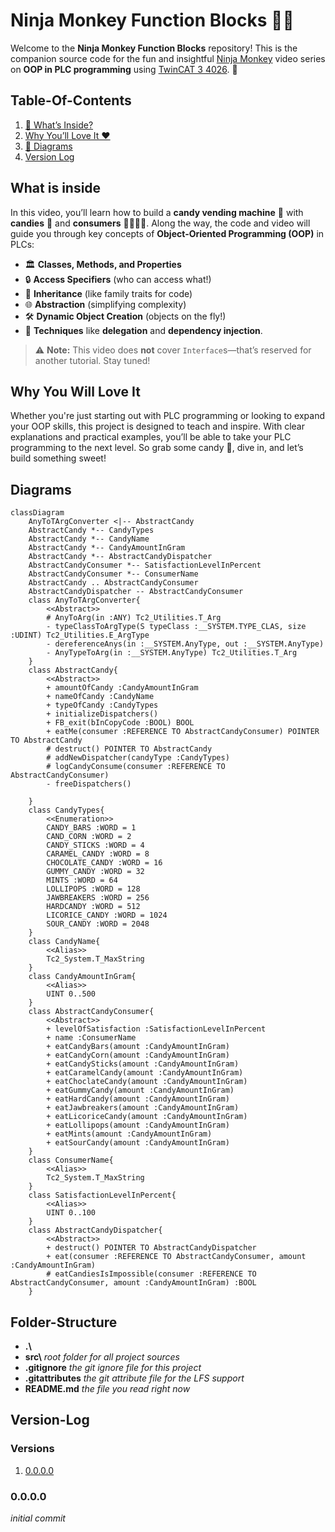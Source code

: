 # Ninja Monkey Function Blocks 🐒🍭

Welcome to the **Ninja Monkey Function Blocks** repository! This is the companion source code for the fun and insightful [Ninja Monkey](https://www.youtube.com/@ninjamonkeystutorials) video series on **OOP in PLC programming** using [TwinCAT 3 4026](https://www.beckhoff.com/en-en/products/automation/twincat/twincat-3-build-4026/). 🎥


## Table-Of-Contents

1. [🍬 What’s Inside?](#what-is-inside)
2. [Why You’ll Love It ❤️](#why-you-will-love-it)
3. [🎨 Diagrams](#diagrams)
4. [Version Log](#version-log)

## What is inside

In this video, you’ll learn how to build a **candy vending machine** 🍭 with **candies** 🍬 and **consumers** 🧍‍♀️🧍‍♂️. Along the way, the code and video will guide you through key concepts of **Object-Oriented Programming (OOP)** in PLCs:

- 🏛️ **Classes, Methods, and Properties**
- 🔒 **Access Specifiers** (who can access what!)
- 🔄 **Inheritance** (like family traits for code)
- 🌐 **Abstraction** (simplifying complexity)
- 🛠️ **Dynamic Object Creation** (objects on the fly!)
- 🤝 **Techniques** like **delegation** and **dependency injection**.

> ⚠️ **Note:** This video does **not** cover `Interface`s—that’s reserved for another tutorial. Stay tuned!

## Why You Will Love It

Whether you're just starting out with PLC programming or looking to expand your OOP skills, this project is designed to teach and inspire. With clear explanations and practical examples, you’ll be able to take your PLC programming to the next level.
So grab some candy 🍬, dive in, and let’s build something sweet!

## Diagrams

```mermaid 
classDiagram
    AnyToTArgConverter <|-- AbstractCandy
    AbstractCandy *-- CandyTypes
    AbstractCandy *-- CandyName
    AbstractCandy *-- CandyAmountInGram
    AbstractCandy *-- AbstractCandyDispatcher
    AbstractCandyConsumer *-- SatisfactionLevelInPercent
    AbstractCandyConsumer *-- ConsumerName
    AbstractCandy .. AbstractCandyConsumer
    AbstractCandyDispatcher -- AbstractCandyConsumer
    class AnyToTArgConverter{
        <<Abstract>>
        # AnyToArg(in :ANY) Tc2_Utilities.T_Arg
        - typeClassToArgType(S typeClass :__SYSTEM.TYPE_CLAS, size :UDINT) Tc2_Utilities.E_ArgType
        - dereferenceAnys(in :__SYSTEM.AnyType, out :__SYSTEM.AnyType)
        - AnyTypeToArg(in :__SYSTEM.AnyType) Tc2_Utilities.T_Arg
    }
    class AbstractCandy{
        <<Abstract>>
        + amountOfCandy :CandyAmountInGram
        + nameOfCandy :CandyName
        + typeOfCandy :CandyTypes
        + initializeDispatchers()
        + FB_exit(bInCopyCode :BOOL) BOOL
        + eatMe(consumer :REFERENCE TO AbstractCandyConsumer) POINTER TO AbstractCandy
        # destruct() POINTER TO AbstractCandy
        # addNewDispatcher(candyType :CandyTypes) 
        # logCandyConsume(consumer :REFERENCE TO AbstractCandyConsumer) 
        - freeDispatchers()

    }
    class CandyTypes{
        <<Enumeration>>
        CANDY_BARS :WORD = 1
        CAND_CORN :WORD = 2
        CANDY_STICKS :WORD = 4
        CARAMEL_CANDY :WORD = 8
        CHOCOLATE_CANDY :WORD = 16
        GUMMY_CANDY :WORD = 32
        MINTS :WORD = 64
        LOLLIPOPS :WORD = 128
        JAWBREAKERS :WORD = 256
        HARDCANDY :WORD = 512
        LICORICE_CANDY :WORD = 1024
        SOUR_CANDY :WORD = 2048
    }
    class CandyName{
        <<Alias>>
        Tc2_System.T_MaxString
    }
    class CandyAmountInGram{
        <<Alias>>
        UINT 0..500
    }
    class AbstractCandyConsumer{
        <<Abstract>>
        + levelOfSatisfaction :SatisfactionLevelInPercent
        + name :ConsumerName
        + eatCandyBars(amount :CandyAmountInGram)
        + eatCandyCorn(amount :CandyAmountInGram)
        + eatCandySticks(amount :CandyAmountInGram)
        + eatCaramelCandy(amount :CandyAmountInGram)
        + eatChoclateCandy(amount :CandyAmountInGram)
        + eatGummyCandy(amount :CandyAmountInGram)
        + eatHardCandy(amount :CandyAmountInGram)
        + eatJawbreakers(amount :CandyAmountInGram)
        + eatLicoriceCandy(amount :CandyAmountInGram)
        + eatLollipops(amount :CandyAmountInGram)
        + eatMints(amount :CandyAmountInGram)
        + eatSourCandy(amount :CandyAmountInGram)
    }
    class ConsumerName{
        <<Alias>>
        Tc2_System.T_MaxString
    }
    class SatisfactionLevelInPercent{
        <<Alias>>
        UINT 0..100
    }
    class AbstractCandyDispatcher{
        <<Abstract>>
        + destruct() POINTER TO AbstractCandyDispatcher
        + eat(consumer :REFERENCE TO AbstractCandyConsumer, amount :CandyAmountInGram)
        # eatCandiesIsImpossible(consumer :REFERENCE TO AbstractCandyConsumer, amount :CandyAmountInGram) :BOOL
    }
 ```

## Folder-Structure

*   **.\\**
*   **src\\** _root folder for all project sources_
*   **.gitignore**  _the git ignore file for this project_
*   **.gitattributes** _the git attribute file for the LFS support_
*   **README.md** _the file you read right now_

## Version-Log

### Versions 

1.	[0.0.0.0](#0000)

### 0.0.0.0 
_initial commit_


